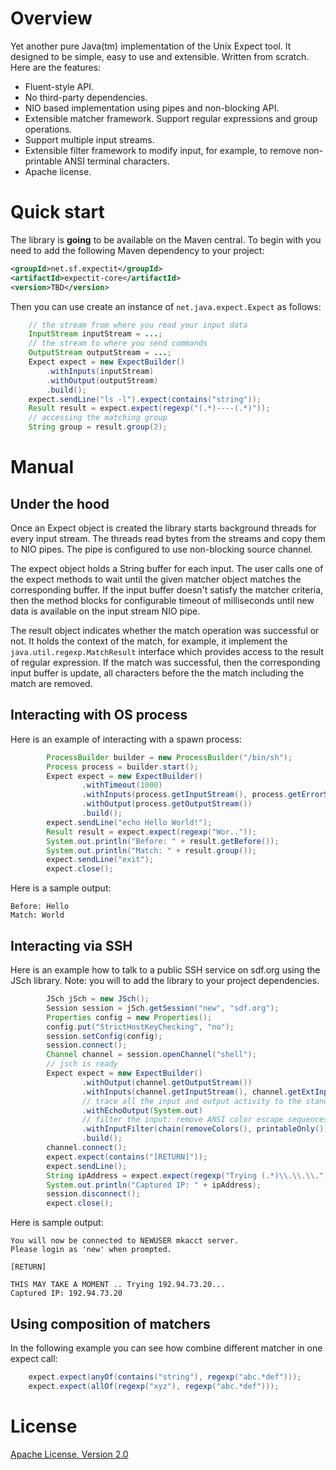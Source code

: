 Overview
========
Yet another pure Java(tm) implementation of the Unix Expect tool. It designed to be simple, easy to
use and extensible. Written from scratch. Here are the features:

* Fluent-style API.
* No third-party dependencies.
* NIO based implementation using pipes and non-blocking API.
* Extensible matcher framework. Support regular expressions and group operations.
* Support multiple input streams.
* Extensible filter framework to modify input, for example, to remove non-printable ANSI terminal characters.
* Apache license.

Quick start
===========
The library is **going** to be available on the Maven central. To begin with you need to add the following Maven
dependency to your project:

```xml
<groupId>net.sf.expectit</groupId>
<artifactId>expectit-core</artifactId>
<version>TBD</version>
```
Then you can use create an instance of ``net.java.expect.Expect`` as follows:

```java
    // the stream from where you read your input data
    InputStream inputStream = ...;
    // the stream to where you send commands
    OutputStream outputStream = ...;
    Expect expect = new ExpectBuilder()
        .withInputs(inputStream)
        .withOutput(outputStream)
        .build();
    expect.sendLine("ls -l").expect(contains("string"));
    Result result = expect.expect(regexp("(.*)----(.*)"));
    // accessing the matching group
    String group = result.group(2);
```
Manual
======

Under the hood
--------------
Once an Expect object is created the library starts background threads for every input stream. The threads read
bytes from the streams and copy them to NIO pipes. The pipe is configured to use non-blocking source channel.

The expect object holds a String buffer for each input. The user calls one of the expect methods to wait until the
given matcher object matches the corresponding buffer. If the input buffer doesn't satisfy the matcher criteria, then
the method blocks for configurable timeout of milliseconds until new data is available on the input stream NIO pipe.

The result object indicates whether the match operation was successful or not. It holds the context of the match, for
example, it implement the ``java.util.regexp.MatchResult`` interface which provides access to the result of regular
expression. If the match was successful, then the corresponding input buffer is update, all characters before the
the match including the match are removed.

Interacting with OS process
---------------------------
Here is an example of interacting with a spawn process:
```java
        ProcessBuilder builder = new ProcessBuilder("/bin/sh");
        Process process = builder.start();
        Expect expect = new ExpectBuilder()
                .withTimeout(1000)
                .withInputs(process.getInputStream(), process.getErrorStream())
                .withOutput(process.getOutputStream())
                .build();
        expect.sendLine("echo Hello World!");
        Result result = expect.expect(regexp("Wor.."));
        System.out.println("Before: " + result.getBefore());
        System.out.println("Match: " + result.group());
        expect.sendLine("exit");
        expect.close();
```
Here is a sample output:
```
Before: Hello
Match: World
```
Interacting via SSH
--------------------
Here is an example how to talk to a public SSH service on sdf.org using the JSch library. Note: you will to add the
library to your project dependencies.
```java
        JSch jSch = new JSch();
        Session session = jSch.getSession("new", "sdf.org");
        Properties config = new Properties();
        config.put("StrictHostKeyChecking", "no");
        session.setConfig(config);
        session.connect();
        Channel channel = session.openChannel("shell");
        // jsch is ready
        Expect expect = new ExpectBuilder()
                .withOutput(channel.getOutputStream())
                .withInputs(channel.getInputStream(), channel.getExtInputStream())
                // trace all the input and output activity to the standard output stream
                .withEchoOutput(System.out)
                // filter the input: remove ANSI color escape sequences and non-printable chars
                .withInputFilter(chain(removeColors(), printableOnly()))
                .build();
        channel.connect();
        expect.expect(contains("[RETURN]"));
        expect.sendLine();
        String ipAddress = expect.expect(regexp("Trying (.*)\\.\\.\\.")).group(1);
        System.out.println("Captured IP: " + ipAddress);
        session.disconnect();
        expect.close();
```
Here is sample output:
```
You will now be connected to NEWUSER mkacct server.
Please login as 'new' when prompted.

[RETURN]

THIS MAY TAKE A MOMENT .. Trying 192.94.73.20...
Captured IP: 192.94.73.20
```
Using composition of matchers
-----------------------------
In the following example you can see how combine different matcher in one expect call:
```java
    expect.expect(anyOf(contains("string"), regexp("abc.*def")));
    expect.expect(allOf(regexp("xyz"), regexp("abc.*def")));
```
License
=======
[Apache License, Version 2.0](LICENSE.txt)

